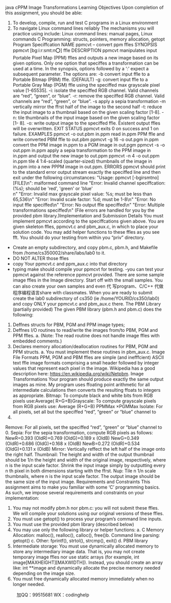 java cPPM Image Transformations
Learning Objectives
Upon completion of this assignment, you should be able:
1. To develop, compile, run and test C programs in a Linux environment
2. To navigate Linux command lines reliably
The mechanisms you will practice using include:
 Linux command lines: manual pages, Linux commands
 C Programming: structs, pointers, memory allocation, getopt
Program Speciffcation
NAME
ppmcvt – convert ppm ffles
SYNOPSIS
ppmcvt [bg:i:r:smt:n:o:] ffle
DESCRIPTION
ppmcvt manipulates input Portable Pixel Map (PPM) ffles and outputs a new
image based on its given options. Only one option that speciffes a 
transformation can be used at a time.
In the synopsis, options followed by a ‘:’ expect a subsequent parameter. 
The options are:
-b
convert input ffle to a Portable Bitmap (PBM) ffle. (DEFAULT)
-g:
convert input ffle to a Portable Gray Map (PGM) ffle using the speciffed 
max grayscale pixel value [1-65535].
-i:
isolate the speciffed RGB channel. Valid channels are “red”, “green”, or
“blue”.
-r:
remove the speciffed RGB channel. Valid channels are “red”, “green”, 
or “blue”.
-s
apply a sepia transformation
-m
vertically mirror the ffrst half of the image to the second half
-t:
reduce the input image to a thumbnail based on the given scaling 
factor [1-8].
-n: tile thumbnails of the input image based on the given scaling factor [1-
8].
-o:
write output image to the speciffed ffle. Existent output ffles will be 
overwritten.
EXIT STATUS
ppmcvt exits 0 on success and 1 on failure.
EXAMPLES
ppmcvt -o out.pbm in.ppm
read in.ppm PPM ffle and write converted PBM ffle to out.pbm
ppmcvt -g 16 -o out.pgm in.ppm
convert the PPM image in.ppm to a PGM image in out.pgm
ppmcvt -s -o out.ppm in.ppm
apply a sepia transformation to the PPM image in in.ppm and output 
the new image to out.ppm
ppmcvt -n 4 -o out.ppm in.ppm
tile 4 1:4-scaled (quarter-sized) thumbnails of the image in in.ppm into 
a new PPPM image in out.ppm.
ERRORS
ppmcvt should print to the standard error output stream exactly the 
speciffed line and then exit under the following circumstances:
"Usage: ppmcvt [-bgirsmtno] [FILE]\n": malformed command line
"Error: Invalid channel speciffcation: (%s); should be 'red', 'green' or 'blue'\
n”
"Error: Invalid max grayscale pixel value: %s; must be less than 65,536\n"
"Error: Invalid scale factor: %d; must be 1-8\n"
"Error: No input ffle speciffed\n"
"Error: No output ffle speciffed\n"
"Error: Multiple transformations speciffed\n"
(File errors are handled for you by the provided pbm library.)Implementation and Submission Details
You must implement ppmcvt according to the speciffcations given above. You
are given skeleton ffles, ppmcvt.c and pbm_aux.c, in which to place your 
solution code. You may add helper functions to these ffles as you see fft.
You should do your testing from within you “priv” directory. 
- Create an empty subdirectory, and copy pbm.c, pbm.h, and Makefile 
from /home/cs350002/share/labs/lab0 to it.
- DO NOT ALTER those ffles
- copy Your ppmcvt.c and ppm_aux.c into that directory
- typing make should compile your ppmcvt for testing.
-you can test your ppmcvt against the reference ppmcvt provided.
There are some sample image ffles in the Image directory.
Start off with the small samples. You can also create your
own samples and even 代 写program、C/C++
代做程序编程语言share with classmates.
When you are ready to submit create the lab0 subdirectory of cs350 
(ie /home/YOURID/cs350/lab0) and copy ONLY your ppmcvt.c and pbm_aux.c
there.
The PBM Library (partially provided)
The given PBM library (pbm.h and pbm.c) does the following:
1. Deffnes structs for PBM, PGM and PPM image types;
2. Deffnes I/O routines to read/write the images from/to PBM, PGM and 
PPM ffles.
a. (Note: The read routine does not handle image ffles with 
embedded comments.)
3. Declares memory allocation/deallocation routines for PBM, PGM and 
PPM structs.
a. You must implement these routines in pbm_aux.c.
Image File Formats
PPM, PGM and PBM ffles are simple (and inefffcient) ASCII text ffle image 
formats comprising a small header followed by integer values that represent 
each pixel in the image. Wikipedia has a good description here: 
https://en.wikipedia.org/wiki/Netpbm.
Image Transformations
Your program should produce exactly the same output images as mine. My 
program uses ffoating point arithmetic for all intermediate calculations then 
converts the resulting ffoats to integers as appropriate. 
Bitmap:
To compute black and white bits from RGB pixels use:Average( R+G+B)Grayscale:
To compute grayscale pixels from RGB pixels use:
Average (R+G+B)
PPMMax
×PGMMax
Isolate:
For all pixels, set all but the speciffed “red”, “green” or “blue” channel to 
0.
Remove:
For all pixels, set the speciffed “red”, “green” or “blue” channel to 0.
Sepia:
For the sepia transformation, compute RGB pixels as follows:
NewR=0.393 (OldR)+0.769 (OldG)+0.189 x (OldB)
NewG=0.349 (OldR)+0.686 (OldG)+0.168 x (OldB)
NewB=0.272 (OldR)+0.534 (OldG)+0.131 x (OldB)
Mirror:
Vertically reffect the left half of the image onto the right half.
Thumbnail:
The height and width of the output thumbnail should be 1/n the height and
width of the original image, respectively, where n is the input scale factor. 
Shrink the input image simply by outputting every n
th
 pixel in both 
dimensions starting with the ffrst.
Nup:
Tile n 1/n scale thumbnails, where n is the input scale factor. The output 
image should be the same size of the input image.
Requirements and Constraints
This assignment aims to make you familiar with some ‘C’ programming 
basics. As such, we impose several requirements and constraints on your 
implementation:
1. You may not modify pbm.h nor pbm.c: you will not submit these ffles. 
We will compile your solutions using our original versions of these ffles.
2. You must use getopt() to process your program’s command line 
inputs.
3. You must use the provided pbm library (described below)
4. You may use only the following library or helper functions:
a. C Memory Allocation: malloc(), realloc(), calloc(), 
free()b. Command line parsing: getopt()
c. Other: fprintf(), strtol(), strcmp(), exit()
d. PBM library
5. Intermediate storage: You must use dynamically allocated memory to 
store any intermediary image data. That is, you may not create 
temporary image ffles nor use static arrays (for example, int 
image[MAXHEIGHT][MAXWIDTH]). Instead, you should create an array 
like: int **image and dynamically allocate the precise memory 
needed depending on the image size.
6. You must free dynamically allocated memory immediately when no 
longer needed.

         
加QQ：99515681  WX：codinghelp
